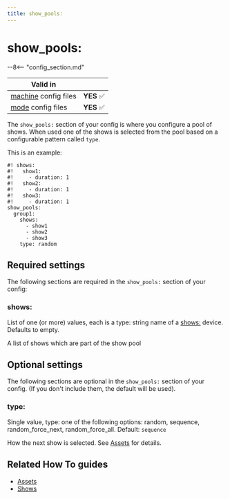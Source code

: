 ```yaml
---
title: show_pools:
---
```


# show_pools:


--8<-- "config_section.md"

| Valid in | |
|-----|:----:|
|[machine](instructions/machine_config.md) config files |**YES** :white_check_mark:|
|[mode](instructions/mode_config.md) config files|**YES** :white_check_mark:|

The `show_pools:` section of your config is where you configure a pool
of shows. When used one of the shows is selected from the pool based on
a configurable pattern called `type`.

This is an example:

``` mpf-config
#! shows:
#!   show1:
#!     - duration: 1
#!   show2:
#!     - duration: 1
#!   show3:
#!     - duration: 1
show_pools:
  group1:
    shows:
      - show1
      - show2
      - show3
    type: random
```

## Required settings

The following sections are required in the `show_pools:` section of your
config:

### shows:

List of one (or more) values, each is a type: string name of a
[shows:](../shows/index.md) device. Defaults to empty.

A list of shows which are part of the show pool

## Optional settings

The following sections are optional in the `show_pools:` section of your
config. (If you don't include them, the default will be used).

### type:

Single value, type: one of the following options: random, sequence,
random_force_next, random_force_all. Default: `sequence`

How the next show is selected. See [Assets](../assets/index.md) for details.

## Related How To guides

* [Assets](../assets/index.md)
* [Shows](../shows/index.md)
